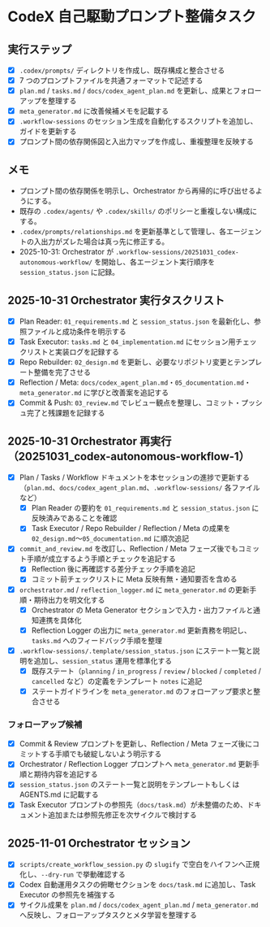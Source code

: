 # CodeX 自己駆動プロンプト整備タスク

## 実行ステップ
- [x] `.codex/prompts/` ディレクトリを作成し、既存構成と整合させる
- [x] 7 つのプロンプトファイルを共通フォーマットで記述する
- [x] `plan.md` / `tasks.md` / `docs/codex_agent_plan.md` を更新し、成果とフォローアップを整理する
- [x] `meta_generator.md` に改善候補メモを記載する
- [x] `.workflow-sessions` のセッション生成を自動化するスクリプトを追加し、ガイドを更新する
- [x] プロンプト間の依存関係図と入出力マップを作成し、重複整理を反映する

## メモ
- プロンプト間の依存関係を明示し、Orchestrator から再帰的に呼び出せるようにする。
- 既存の `.codex/agents/` や `.codex/skills/` のポリシーと重複しない構成にする。
- `.codex/prompts/relationships.md` を更新基準として管理し、各エージェントの入出力がズレた場合は真っ先に修正する。
- 2025-10-31: Orchestrator が `.workflow-sessions/20251031_codex-autonomous-workflow/` を開始し、各エージェント実行順序を `session_status.json` に記録。

## 2025-10-31 Orchestrator 実行タスクリスト
- [x] Plan Reader: `01_requirements.md` と `session_status.json` を最新化し、参照ファイルと成功条件を明示する
- [x] Task Executor: `tasks.md` と `04_implementation.md` にセッション用チェックリストと実装ログを記録する
- [x] Repo Rebuilder: `02_design.md` を更新し、必要なリポジトリ変更とテンプレート整備を完了させる
- [x] Reflection / Meta: `docs/codex_agent_plan.md`・`05_documentation.md`・`meta_generator.md` に学びと改善案を追記する
- [x] Commit & Push: `03_review.md` でレビュー観点を整理し、コミット・プッシュ完了と残課題を記録する

## 2025-10-31 Orchestrator 再実行（20251031_codex-autonomous-workflow-1）
- [x] Plan / Tasks / Workflow ドキュメントを本セッションの進捗で更新する（`plan.md`、`docs/codex_agent_plan.md`、`.workflow-sessions/` 各ファイルなど）
  - [x] Plan Reader の要約を `01_requirements.md` と `session_status.json` に反映済みであることを確認
  - [x] Task Executor / Repo Rebuilder / Reflection / Meta の成果を `02_design.md`〜`05_documentation.md` に順次追記
- [x] `commit_and_review.md` を改訂し、Reflection / Meta フェーズ後でもコミット手順が成立するよう手順とチェックを追記する
  - [x] Reflection 後に再確認する差分チェック手順を追記
  - [x] コミット前チェックリストに Meta 反映有無・通知要否を含める
- [x] `orchestrator.md` / `reflection_logger.md` に `meta_generator.md` の更新手順・期待出力を明文化する
  - [x] Orchestrator の Meta Generator セクションで入力・出力ファイルと通知連携を具体化
  - [x] Reflection Logger の出力に `meta_generator.md` 更新責務を明記し、`tasks.md` へのフィードバック手順を整理
- [x] `.workflow-sessions/.template/session_status.json` にステート一覧と説明を追加し、`session_status` 運用を標準化する
  - [x] 既存ステート（`planning` / `in_progress` / `review` / `blocked` / `completed` / `cancelled` など）の定義をテンプレート `notes` に追記
  - [x] ステートガイドラインを `meta_generator.md` のフォローアップ要求と整合させる

### フォローアップ候補
- [x] Commit & Review プロンプトを更新し、Reflection / Meta フェーズ後にコミットする手順でも破綻しないよう明示する
- [x] Orchestrator / Reflection Logger プロンプトへ `meta_generator.md` 更新手順と期待内容を追記する
- [x] `session_status.json` のステート一覧と説明をテンプレートもしくは AGENTS.md に記載する
- [x] Task Executor プロンプトの参照先（`docs/task.md`）が未整備のため、ドキュメント追加または参照先修正を次サイクルで検討する

## 2025-11-01 Orchestrator セッション
- [x] `scripts/create_workflow_session.py` の `slugify` で空白をハイフンへ正規化し、`--dry-run` で挙動確認する
- [x] Codex 自動運用タスクの俯瞰セクションを `docs/task.md` に追加し、Task Executor の参照先を補強する
- [x] サイクル成果を `plan.md` / `docs/codex_agent_plan.md` / `meta_generator.md` へ反映し、フォローアップタスクとメタ学習を整理する
